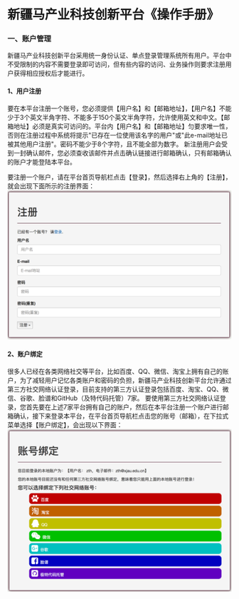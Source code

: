 # 新疆马产业科技创新平台《操作手册》
### 一、账户管理
新疆马产业科技创新平台采用统一身份认证、单点登录管理系统所有用户。平台中不受限制的内容不需要登录即可访问，但有些内容的访问、业务操作则要求注册用户获得相应授权后才能进行。
#### 1、用户注册
要在本平台注册一个账号，您必须提供【用户名】和【邮箱地址】，【用户名】不能少于3个英文半角字符、不能多于150个英文半角字符，允许使用英文和中文。【邮箱地址】必须是真实可访问的。平台内【用户名】和【邮箱地址】匀要求唯一性，否则在注册过程中系统将提示"已存在一位使用该名字的用户"或"此e-mail地址已被其他用户注册"。密码不能少于8个字符，且不能全部为数字。
新注册用户会受到一封确认邮件，您必须查收该邮件并点击确认链接进行邮箱确认，只有邮箱确认的账户才能登陆本平台。

要注册一个账户，请在平台首页导航栏点击【登录】，然后选择右上角的【注册】，就会出现下面所示的注册界面：
![alt tag](images/signUp.png)


#### 2、账户绑定
很多人已经在各类网络社交等平台，比如百度、QQ、微信、淘宝上拥有自己的账户，为了减轻用户记忆各类账户和密码的负担，新疆马产业科技创新平台允许通过第三方社交网络认证登录，目前支持的第三方认证登录包括百度、淘宝、QQ、微信、谷歌、脸谱和GitHub（及特代码托管）7家。
要使用第三方社交网络认证登录，您首先要在上述7家平台拥有自己的账户，然后在本平台注册一个账户进行邮箱确认，接下来登录本平台，在平台首页导航栏点击您的账号（邮箱），在下拉式菜单选择【账户绑定】，会出现以下界面：
![alt tag](images/binding.png)

